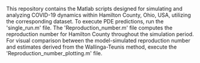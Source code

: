This repository contains the Matlab scripts designed for simulating and analyzing COVID-19 dynamics within Hamilton County, Ohio, USA, utilizing the corresponding dataset. 
To execute PDE predictions, run the 'single_run.m' file. 
The 'Reproduction_number.m' file computes the reproduction number for Hamilton County throughout the simulation period. 
For visual comparison between the model-simulated reproduction number and estimates derived from the Wallinga-Teunis method, execute the 'Reproduction_number_plotting.m' file.
